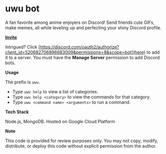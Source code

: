 # uwu bot

A fan favorite among anime enjoyers on Discord! Send friends cute GIFs, make memes, all while leveling up and perfecting your shiny Discord profile.

<ins>**Invite**</ins>

Intrigued? Click [https://discord.com/oauth2/authorize?client_id=520682706896683009&permissions=8&scope=bot](here) to add it to a server.
You must have the **Manage Server** permission to add Discord bots. 

__**Usage**__

The prefix is `uwu`.
- Type `uwu help` to view a list of categories. 
- Type `uwu help <category>` to view the commands for that category.
- Type `uwu <command name> <arguments>` to run a command.

__**Tech Stack**__

Node.js, MongoDB. Hosted on Google Cloud Platform

__**Note**__

This code is provided for review purposes only. You may not copy, modify, distribute, or deploy this code without explicit permission from the author.
